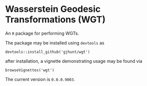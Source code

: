 # Wasserstein Geodesic Transformations (WGT)

An `R` package for performing WGTs. 
  
The package may be installed using `devtools` as
```
devtools::install_github('gjhunt/wgt')
```
after installation, a vignette demonstrating usage may be found via 
```
browseVignettes('wgt')
```

The current version is `0.0.0.9003`. 
